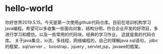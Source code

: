 # hello-world
你好世界2019.5.15。今天是第一次使用github代码仓库。目前在培训机构学习java编程。希望可以多收集一些面向对象，结构分明，符合企业开发的好项目，多进行学习和模仿。以及一些常用的代码块。经典的学习作业。 
这就是我的代码仓库。
关于java集合，io流，多线程，网络编程的，自己的理解java sql语句， jdbc的框架，sql/server ， boostrap，jquery , servlet,jsp，javaee的框架。
